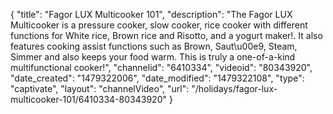 {
    "title": "Fagor LUX Multicooker 101",
    "description": "The Fagor LUX Multicooker is a pressure cooker, slow cooker, rice cooker with different functions for White rice, Brown rice and Risotto, and a yogurt maker!. It also features cooking assist functions such as Brown, Saut\u00e9, Steam, Simmer and also keeps your food warm.  This is  truly a one-of-a-kind multifunctional cooker!",
    "channelid": "6410334",
    "videoid": "80343920",
    "date_created": "1479322006",
    "date_modified": "1479322108",
    "type": "captivate",
    "layout": "channelVideo",
    "url": "\/holidays\/fagor-lux-multicooker-101\/6410334-80343920"
}